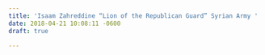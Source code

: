 ```yaml
---
title: 'Isaam Zahreddine “Lion of the Republican Guard” Syrian Army '
date: 2018-04-21 10:08:11 -0600
draft: true

---
```


